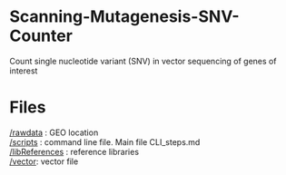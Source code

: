 # Scanning-Mutagenesis-SNV-Counter
Count single nucleotide variant (SNV) in vector sequencing of genes of interest

# Files

[/rawdata]() : GEO location  
[/scripts](/scripts) : command line file. Main file CLI_steps.md  
[/libReferences](/libReferences) : reference libraries    
[/vector](/vector): vector file       



